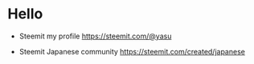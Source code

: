 # Hello 

* Steemit my profile
https://steemit.com/@yasu

* Steemit Japanese community
https://steemit.com/created/japanese
